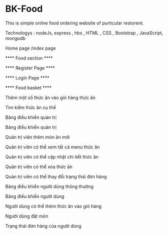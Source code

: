 # BK-Food

This is simple online food ordering website of purticular restorent. 

Technologys :  nodeJs, express , hbs , HTML , CSS , Bootstrap , JavaScript, mongodb


Home page /index page

**** Food section ****

**** Register Page ****

**** Login Page ****

**** Food basket ****

Thêm một số thức ăn vào giỏ hàng thức ăn

Tìm kiếm thức ăn cụ thể

Bảng điều khiển quản trị

Bảng điều khiển quản trị

Quản trị viên thêm món ăn mới

Quản trị viên có thể xem tất cả menu thức ăn

Quản trị viên có thể cập nhật chi tiết thức ăn

Quản trị viên có thể xóa thức ăn

Quản trị viên có thể thay đổi trạng thái đơn hàng

Bảng điều khiển người dùng thông thường

Bảng điều khiển người dùng

Người dùng có thể thêm thức ăn vào giỏ hàng

Người dùng đặt món

Trạng thái đơn hàng của người dùng
